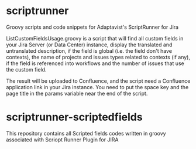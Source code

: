 # scriptrunner
Groovy scripts and code snippets for Adaptavist's ScriptRunner for Jira

ListCustomFieldsUsage.groovy is a script that will find all custom fields in your Jira Server (or Data Center) instance, display the translated and untranslated description, if the field is global (i.e. the field don't have contexts), the name of projects and issues types related to contexts (if any), if the field is referenced into workflows and the number of issues that use the custom field.

The result will be uploaded to Confluence, and the script need a Confluence application link in your Jira instance. You need to put the space key and the page title in the params variable near the end of the script.

# scriptrunner-scriptedfields
This repository contains all Scripted fields codes written in groovy associated with Scriopt Runner Plugin for JIRA